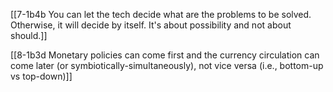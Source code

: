 [[7-1b4b You can let the tech decide what are the problems to be solved. Otherwise, it will decide by itself. It's about possibility and not about should.]]

[[8-1b3d Monetary policies can come first and the currency circulation can come later (or symbiotically-simultaneously), not vice versa (i.e., bottom-up vs top-down)]]